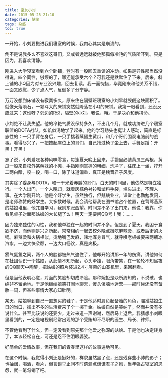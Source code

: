 ```yaml
---
title: 室友小刘
date: 2015-05-25 21:10
categories: 随笔
tags: 杂感
toc: true
---
```

一开始，小刘要搬进我们寝室的时候，我内心其实是崩溃的。

倒不是说我多么不喜欢这哥们，又或者远远就被他那孤傲冷艳的气质所吓到。只是因为，我喜欢清静。

刚进入大学寝室看到六个卧铺，登时有一股回去重读的冲动。如果是异性那当然没得说，四个同性，够烦的了，哪还能承受六个？可我还是默默住了下来。后来，斜上铺的小Q因为对专业没兴趣，回去复读，我一面惋惜，毕竟刚来和他关系不错，一面又欣慰，少了点人气，反倒多了分宁静。

万万没想到床铺没有寂寞多久，原来住在隔壁班寝室的小刘早就觊觎这块面积了。就像天落陨石，一颗斗大的床铺突然就降落在小Q的床铺。我第一眼看到，还没反应过来：这谁呀？旁边的R说，隔壁的小刘。我说，哦。于是决心和他拼命。

小刘绝不让我失望。他的冷艳气质没保持多久，不出几个月，就成功挤进几个寝室联盟的DOTA战队，如饥似渴地学了起来。他的学习劲头也挺让人感动，简直是标志性的：一只手背在身后，一只手揣着蘸醋生黄瓜，和几个哥们围观电脑前的战事。看得尽兴了，一把拽起座位上的哥们，自己抢过椅子坐上去，手舞足蹈：开黑！开黑！

忘了说，小刘爱吃各种风味零食，每逢夏天晚上回来，手袋里必装黄瓜三两根，黄瓜一般来自校外某萌妹的小摊，手指刚刚掌握的粗细，洗净了，往床上一坐，拧开二两白醋，咬一段，喝一口，除了味道偏重，真正是魏晋君子风度。

其实除了委身与DOTA，和一干光着赤膊的哥们，白天的时间里，他依然是特立独行。一个人出门，一个人晚归，就着灰棕色衬衫和塑料手袋，埋头进出，不理人事。在大学刚开始，他是个好学生，虽然独行，但兢兢业业，课堂上也勤勉发问，是老师称赞的好学生。大多数时候，我会请他帮我在图书馆占个位置，在莺莺燕燕的姑娘堆里，他兀自学习，我则东张西望。时间差不多了出门来，他说：我靠，你看见桌子对面那姑娘的大长腿了么！明天一定要问QQ号！我：……

因为独来独往的习性，我和他单独在一起的时间并不多。但是到了夏天，我困于食欲不济，而他则是兴之所起，常常相约一起去校外晚点摊吃麻辣烫，或者后街的火锅。麻辣烫和火锅相似，烫地嘴巴发麻，辣地浑身冒气，就呼唤老板娘要来两瓶冰汽水，一边大快朵颐，一边大口畅饮，真是爽极。

雾气氤氲之间，两个人的脸都被热气遮住了，他却开始讲那一年的伤痛。讲他如何在社团认识一个姑娘，从此情不知所起，心头牵挂，眼角带笑，在一轮轮不知昼夜的QQ聊天中陶醉，把姑娘的照片装进2.4寸屏幕的山寨机里，来回翻看。

但是当他表明心意，对面的笑脸却切成冷脸。那种婉拒是众所周知的，不说破，也绝非不留余地。于是他继续嬉笑打闹地聊天，傻头傻脑地迷恋——那时候还没有备胎一词，但某些事情大家心知肚明。

某天，姑娘聊到自己一直想买的鞋子，于是他适时肩负起备胎的角色，瞄准姑娘生日的当口，掏出不多的生活费来了个一掷千金。姑娘自然是笑纳了，然而并没有多说什么。甚至比该说的还要少，走过来道一声谢谢，然后马上退后。我猜想小刘眼里看到的，一定是电视剧经常出现的那个受贿却不尽职的医生、局长、律师。

不管他看到了什么，但一定没看到原先那个他爱之弥深的姑娘。于是他也决定转身了，本该轻松自在，可还是忍不住泪眼婆娑。

好简单的爱情故事，但在我们的青春里这样的故事遍地可见。

在这个时候，我觉得小刘还是挺好的，样貌虽然黑了点，还是残存些小帅的影子；也抽烟，喝酒，看片，但言谈举止间不时遗漏点谦谦君子之风，当年强占寝室的恩怨，就一笔勾销了吧。
